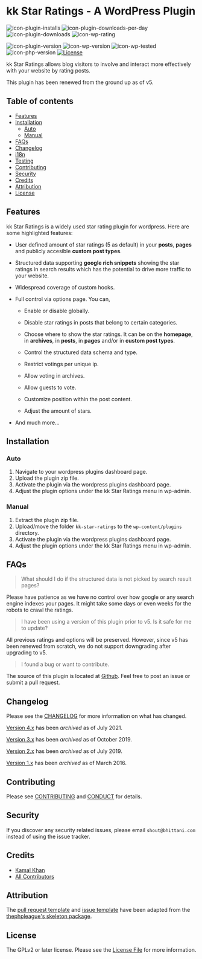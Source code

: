 <!-- only:wp>
=== kk Star Ratings ===
Contributors: bhittani
Donate link: https://www.buymeacoffee.com/bhittani
Tags: star ratings, votings, rate posts, ajax ratings, infinite stars, unlimited stars, google rich snippets, structured data, SEO, SERP
Requires at least: 5.0
Requires PHP: 7.2
Tested up to: 6.2
Stable tag: 5.4.6
License: GPLv2 or later
License URI: http://www.gnu.org/licenses/gpl-2.0.html
</only:wp -->

<!-- only:github/ -->

# kk Star Ratings - A WordPress Plugin

![icon-plugin-installs]
![icon-plugin-downloads-per-day]
![icon-plugin-downloads]
![icon-wp-rating]

![icon-plugin-version]
![icon-wp-version]
![icon-wp-tested]
![icon-php-version]
[![License][icon-license]](LICENSE.txt)

<!-- /only:github -->

kk Star Ratings allows blog visitors to involve and interact more effectively with your website by rating posts.

This plugin has been renewed from the ground up as of v5.

<!-- only:github/ -->

## **Table of contents**

-   [Features](#features)
-   [Installation](#installation)
    -   [Auto](#auto)
    -   [Manual](#manual)
-   [FAQs](#faqs)
-   [Changelog](#changelog)
-   [i18n](#i18n)
-   [Testing](#testing)
-   [Contributing](#contributing)
-   [Security](#security)
-   [Credits](#credits)
-   [Attribution](#attribution)
-   [License](#license)
<!-- /only:github -->

<!-- only:wp>
== Description ==
</only:wp -->

<!-- only:github/ -->

## Features

<!-- /only:github -->

kk Star Ratings is a widely used star rating plugin for wordpress. Here are some highlighted features:

-   User defined amount of star ratings (5 as default) in your **posts**, **pages** and publicly accesible **custom post types**.

-   Structured data supporting **google rich snippets** showing the star ratings in search results which has the potential to drive more traffic to your website.

-   Widespread coverage of custom hooks.

-   Full control via options page. You can,

    -   Enable or disable globally.

    -   Disable star ratings in posts that belong to certain categories.

    -   Choose where to show the star ratings. It can be on the **homepage**, in **archives**, in **posts**, in **pages** and/or in **custom post types**.

    -   Control the structured data schema and type.

    -   Restrict votings per unique ip.

    -   Allow voting in archives.

    -   Allow guests to vote.

    -   Customize position within the post content.

    -   Adjust the amount of stars.

-   And much more...

<!-- only:wp>
== Installation ==
</only:wp -->

<!-- only:github/ -->

## Installation

<!-- /only:github -->

<!-- only:github/ -->

### Auto

1. Navigate to your wordpress plugins dashboard page.
2. Upload the plugin zip file.
3. Activate the plugin via the wordpress plugins dashboard page.
4. Adjust the plugin options under the kk Star Ratings menu in wp-admin.
 <!-- /only:github -->

<!-- only:github/ -->

### Manual

<!-- /only:github -->

1. Extract the plugin zip file.
1. Upload/move the folder `kk-star-ratings` to the `wp-content/plugins` directory.
1. Activate the plugin via the wordpress plugins dashboard page.
1. Adjust the plugin options under the kk Star Ratings menu in wp-admin.

<!-- only:wp>
== Frequently Asked Questions ==
</only:wp -->

<!-- only:github/ -->

## FAQs

<!-- /only:github -->

<!-- only:wp>
= What should I do if structured data do not show in search result pages. =
</only:wp -->
<!-- only:github/ -->

> What should I do if the structured data is not picked by search result pages?

<!-- /only:github -->

Please have patience as we have no control over how google or any search engine indexes your pages. It might take some days or even weeks for the robots to crawl the ratings.

<!-- only:wp>
= I have been using a version of this plugin prior to v5. Is it safe for me to update? =
</only:wp -->
<!-- only:github/ -->

> I have been using a version of this plugin prior to v5. Is it safe for me to update?

<!-- /only:github -->

All previous ratings and options will be preserved. However, since v5 has been renewed from scratch, we do not support downgrading after upgrading to v5.

<!-- only:wp>
= I found a bug or want to contribute. =
</only:wp -->
<!-- only:github/ -->

> I found a bug or want to contribute.

<!-- /only:github -->

The source of this plugin is located at [Github](https://github.com/kamalkhan/kk-star-ratings). Feel free to post an issue or submit a pull request.

<!-- only:wp>
== Screenshots ==

1. Appearance
</only:wp -->

<!-- only:wp>
== Changelog ==

= 5.x =

- [View Changelog](https://github.com/kamalkhan/kk-star-ratings/blob/master/CHANGELOG.md)

= 4.x =
[Archived](https://github.com/kamalkhan/kk-star-ratings/blob/master/.github/CHANGELOG-v4.md)

= 3.x =
[Archived](https://github.com/kamalkhan/kk-star-ratings/blob/master/.github/CHANGELOG-v3.md)

= 2.x =
[Archived](https://github.com/kamalkhan/kk-star-ratings/blob/master/.github/CHANGELOG-v2.md)

= 1.x =
[Archived](https://github.com/kamalkhan/kk-star-ratings/blob/master/.github/CHANGELOG-v1.md)
</only:wp -->

<!-- only:wp>
== Upgrade Notice ==

= 5.x =
All previous ratings and options will be preserved. However, since v5 has been renewed from scratch, we do not support downgrading.

= 4.x =
It is seamless to upgrade from v3 to v4.

= 3.x =
All previous ratings and options will be preserved. However, since v3 has been renewed from scratch, we do not support downgrading to v2 after moving from v2 to v3.
</only:wp -->

<!-- only:github/ -->

## Changelog

Please see the [CHANGELOG](CHANGELOG.md) for more information on what has changed.

[Version 4.x](.github/CHANGELOG-v4.md) has been _archived_ as of July 2021.

[Version 3.x](.github/CHANGELOG-v3.md) has been _archived_ as of October 2019.

[Version 2.x](.github/CHANGELOG-v2.md) has been _archived_ as of July 2019.

[Version 1.x](.github/CHANGELOG-v1.md) has been _archived_ as of March 2016.

## Contributing

Please see [CONTRIBUTING](.github/CONTRIBUTING.md) and [CONDUCT](.github/CONDUCT.md) for details.

## Security

If you discover any security related issues, please email `shout@bhittani.com` instead of using the issue tracker.

## Credits

-   [Kamal Khan](https://github.com/kamalkhan)
-   [All Contributors][link-contributors]

## Attribution

The [pull request template](.github/PR_TEMPLATE) and [issue template](.github/ISSUE_TEMPLATE) have been adapted from the [thephpleague's skeleton package](https://github.com/thephpleague/skeleton).

## License

The GPLv2 or later license. Please see the [License File](LICENSE.txt) for more information.

<!-- WordPress -->

[icon-wp-version]: https://img.shields.io/wordpress/plugin/wp-version/kk-star-ratings.svg
[icon-wp-tested]: https://img.shields.io/wordpress/plugin/tested/kk-star-ratings.svg
[icon-wp-rating]: https://img.shields.io/wordpress/plugin/rating/kk-star-ratings.svg

<!-- Plugin -->

[icon-plugin-downloads-per-day]: https://img.shields.io/wordpress/plugin/dd/kk-star-ratings.svg
[icon-plugin-downloads]: https://img.shields.io/wordpress/plugin/dt/kk-star-ratings.svg
[icon-plugin-installs]: https://img.shields.io/wordpress/plugin/installs/kk-star-ratings.svg
[icon-plugin-version]: https://img.shields.io/wordpress/plugin/v/kk-star-ratings.svg

<!-- PHP version -->

[icon-php-version]: https://img.shields.io/wordpress/plugin/required-php/kk-star-ratings

<!-- Travis Status -->

[icon-travis-status]: https://img.shields.io/travis/kamalkhan/kk-star-ratings.svg
[link-travis-status]: https://travis-ci.org/kamalkhan/kk-star-ratings

<!-- Packagist Downloads -->

[icon-packagist-downloads]: https://img.shields.io/packagist/dt/bhittani/kk-star-ratings.svg
[link-packagist-downloads]: https://packagist.org/packages/bhittani/kk-star-ratings

<!-- License -->

[icon-license]: https://img.shields.io/badge/License-GPL%20v2-blue.svg

<!-- Composer -->

[link-composer]: https://getcomposer.org

<!-- Contributors -->

[link-contributors]: https://github.com/kamalkhan/kk-star-ratings/contributors

<!-- /only:github -->
